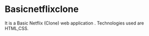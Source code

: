# Basicnetflixclone
It is a Basic Netflix (Clone) web application . Technologies used are HTML,CSS. 
